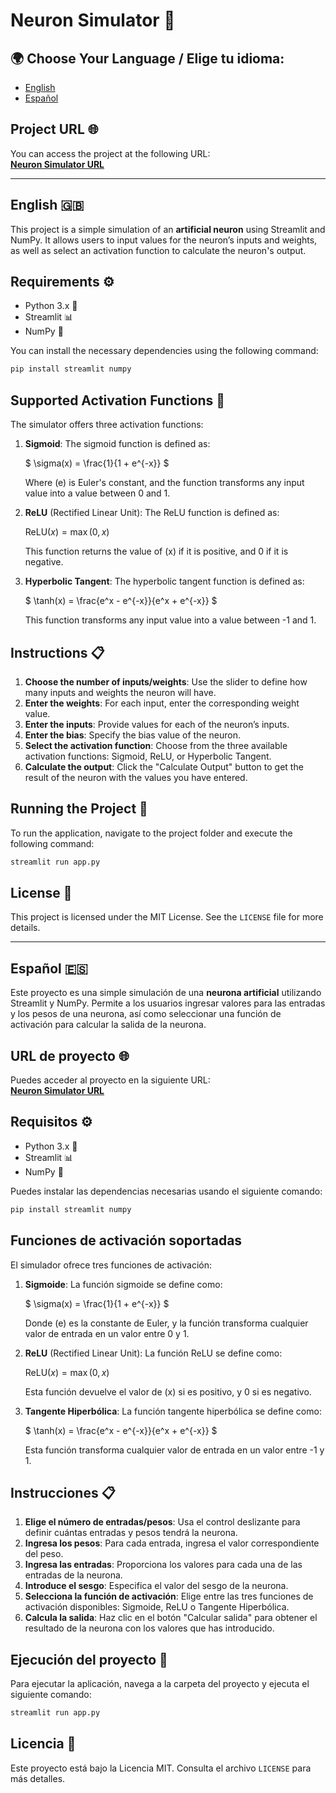 # Neuron Simulator 🧠

## 🌍 Choose Your Language / Elige tu idioma:
- [English](#english-)
- [Español](#español-)

## Project URL 🌐

You can access the project at the following URL:  
[**Neuron Simulator URL**](https://simuladorneurona-david.streamlit.app/)

---

## English 🇬🇧

This project is a simple simulation of an **artificial neuron** using Streamlit and NumPy. It allows users to input values for the neuron’s inputs and weights, as well as select an activation function to calculate the neuron's output.

## Requirements ⚙️

- Python 3.x 🐍
- Streamlit 📊
- NumPy 🔢

You can install the necessary dependencies using the following command:

```bash
pip install streamlit numpy
```

## Supported Activation Functions 🔌
The simulator offers three activation functions:
1. **Sigmoid**:
   The sigmoid function is defined as:

    $`
   \sigma(x) = \frac{1}{1 + e^{-x}}
   `$
   
   Where \(e\) is Euler's constant, and the function transforms any input value into a value between 0 and 1.
   
3. **ReLU** (Rectified Linear Unit):
   The ReLU function is defined as:

   $`
   \text{ReLU}(x) = \max(0, x)
   `$
   
   This function returns the value of \(x\) if it is positive, and 0 if it is negative.
   
4. **Hyperbolic Tangent**:
   The hyperbolic tangent function is defined as:

   $`
   \tanh(x) = \frac{e^x - e^{-x}}{e^x + e^{-x}}
   `$
   
   This function transforms any input value into a value between -1 and 1.
   
## Instructions 📋
1. **Choose the number of inputs/weights**:
   Use the slider to define how many inputs and weights the neuron will have.
2. **Enter the weights**:
   For each input, enter the corresponding weight value.
3. **Enter the inputs**:
   Provide values for each of the neuron’s inputs.
4. **Enter the bias**:
   Specify the bias value of the neuron.
5. **Select the activation function**:
   Choose from the three available activation functions: Sigmoid, ReLU, or Hyperbolic Tangent.
6. **Calculate the output**:
   Click the "Calculate Output" button to get the result of the neuron with the values you have entered.

## Running the Project 🚀
To run the application, navigate to the project folder and execute the following command:
```bash
streamlit run app.py
```
## License 📜
This project is licensed under the MIT License. See the `LICENSE` file for more details.


---

## Español 🇪🇸

Este proyecto es una simple simulación de una **neurona artificial** utilizando Streamlit y NumPy. Permite a los usuarios ingresar valores para las entradas y los pesos de una neurona, así como seleccionar una función de activación para calcular la salida de la neurona.

## URL de proyecto 🌐

Puedes acceder al proyecto en la siguiente URL:  
[**Neuron Simulator URL**](https://simuladorneurona-david.streamlit.app/)

## Requisitos ⚙️

- Python 3.x 🐍
- Streamlit 📊
- NumPy 🔢

Puedes instalar las dependencias necesarias usando el siguiente comando:

```bash
pip install streamlit numpy
```

## Funciones de activación soportadas
El simulador ofrece tres funciones de activación:
1. **Sigmoide**:
   La función sigmoide se define como:

    $`
   \sigma(x) = \frac{1}{1 + e^{-x}}
   `$
   
   Donde \(e\) es la constante de Euler, y la función transforma cualquier valor de entrada en un valor entre 0 y 1.
   
3. **ReLU** (Rectified Linear Unit):
   La función ReLU se define como:

   $`
   \text{ReLU}(x) = \max(0, x)
   `$ 
   
   Esta función devuelve el valor de \(x\) si es positivo, y 0 si es negativo.
   
4. **Tangente Hiperbólica**:
   La función tangente hiperbólica se define como:

   $`
   \tanh(x) = \frac{e^x - e^{-x}}{e^x + e^{-x}}
   `$
   
   Esta función transforma cualquier valor de entrada en un valor entre -1 y 1.
   
## Instrucciones 📋
1. **Elige el número de entradas/pesos**:
   Usa el control deslizante para definir cuántas entradas y pesos tendrá la neurona.
2. **Ingresa los pesos**:
   Para cada entrada, ingresa el valor correspondiente del peso.
3. **Ingresa las entradas**:
   Proporciona los valores para cada una de las entradas de la neurona.
4. **Introduce el sesgo**:
   Especifica el valor del sesgo de la neurona.
5. **Selecciona la función de activación**:
   Elige entre las tres funciones de activación disponibles: Sigmoide, ReLU o Tangente Hiperbólica.
6. **Calcula la salida**:
   Haz clic en el botón "Calcular salida" para obtener el resultado de la neurona con los valores que has introducido.

## Ejecución del proyecto 🚀
Para ejecutar la aplicación, navega a la carpeta del proyecto y ejecuta el siguiente comando:
```bash
streamlit run app.py
```
## Licencia 📜
Este proyecto está bajo la Licencia MIT. Consulta el archivo `LICENSE` para más detalles.
